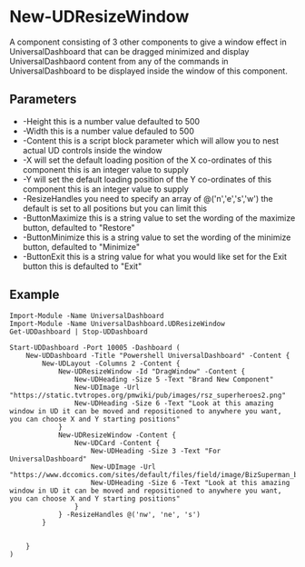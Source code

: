 # New-UDResizeWindow
A component consisting of 3 other components to give a window effect in UniversalDashboard that can be dragged minimized and display
UniversalDashbaord content from any of the commands in UniversalDashboard to be displayed inside the window of this component.

## Parameters

* -Height this is a number value defaulted to 500
* -Width this is a number value defauled to 500
* -Content this is a script block parameter which will allow you to nest actual UD controls inside the window
* -X will set the default loading position of the X co-ordinates of this component this is an integer value to supply
* -Y will set the default loading position of the Y co-ordinates of this component this is an integer value to supply
* -ResizeHandles you need to specify an array of @('n','e','s','w') the default is set to all positions but you can limit this
* -ButtonMaximize this is a string value to set the wording of the maximize button, defaulted to "Restore"
* -ButtonMinimize this is a string value to set the wording of the minimize button, defaulted to "Minimize"
* -ButtonExit this is a string value for what you would like set for the Exit button this is defaulted to "Exit"

## Example

```
Import-Module -Name UniversalDashboard
Import-Module -Name UniversalDashboard.UDResizeWindow
Get-UDDashboard | Stop-UDDashboard

Start-UDDashboard -Port 10005 -Dashboard (
    New-UDDashboard -Title "Powershell UniversalDashboard" -Content {
        New-UDLayout -Columns 2 -Content {
            New-UDResizeWindow -Id "DragWindow" -Content {
                New-UDHeading -Size 5 -Text "Brand New Component"
                New-UDImage -Url "https://static.tvtropes.org/pmwiki/pub/images/rsz_superheroes2.png"
                New-UDHeading -Size 6 -Text "Look at this amazing window in UD it can be moved and repositioned to anywhere you want, you can choose X and Y starting positions"
            }
            New-UDResizeWindow -Content {
                New-UDCard -Content {
                    New-UDHeading -Size 3 -Text "For UniversalDashboard"
                    New-UDImage -Url "https://www.dccomics.com/sites/default/files/field/image/BizSuperman_blog_5ad0fcd2033464.18754984.jpg"
                    New-UDHeading -Size 6 -Text "Look at this amazing window in UD it can be moved and repositioned to anywhere you want, you can choose X and Y starting positions"
                }
            } -ResizeHandles @('nw', 'ne', 's')
        }


    }
)
```

